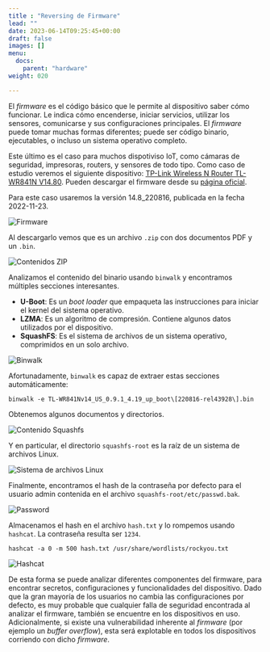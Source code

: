 ```yaml
---
title : "Reversing de Firmware"
lead: ""
date: 2023-06-14T09:25:45+00:00
draft: false
images: []
menu:
  docs:
    parent: "hardware"
weight: 020

---
```


El _firmware_ es el código básico que le permite al dispositivo saber cómo funcionar.
Le indica cómo encenderse, iniciar servicios, utilizar los sensores, comunicarse
y sus configuraciones principales. El _firmware_ puede tomar muchas formas diferentes;
puede ser código binario, ejecutables, o incluso un sistema operativo completo.

Este último es el caso para muchos dispotiviso IoT, como cámaras de seguridad,
impresoras, routers, y sensores de todo tipo. Como caso de estudio veremos el siguiente dispositivo:
[TP-Link Wireless N Router TL-WR841N V14.80](https://www.tp-link.com/us/home-networking/wifi-router/tl-wr841n/).
Pueden descargar el firmware desde su [página oficial](https://www.tp-link.com/us/support/download/tl-wr841n/#Firmware).

Para este caso usaremos la versión 14.8_220816, publicada en la fecha 2022-11-23.

![Firmware](../tp-link-firmware.png)

Al descargarlo vemos que es un archivo `.zip` con dos documentos PDF y un `.bin`.

![Contenidos ZIP](../zip-contents.png)

Analizamos el contenido del binario usando `binwalk` y encontramos múltiples secciones
interesantes.

* **U-Boot**: Es un _boot loader_ que empaqueta las instrucciones para iniciar el
kernel del sistema operativo.
* **LZMA**: Es un algoritmo de compresión. Contiene algunos datos utilizados por el dispositivo.
* **SquashFS**: Es el sistema de archivos de un sistema operativo, comprimidos en un solo archivo. 

![Binwalk](../binwalk.png)

Afortunadamente, `binwalk` es capaz de extraer estas secciones automáticamente:

```
binwalk -e TL-WR841Nv14_US_0.9.1_4.19_up_boot\[220816-rel43928\].bin
```

Obtenemos algunos documentos y directorios.

![Contenido Squashfs](../contents-squashfs.png)

Y en particular, el directorio `squashfs-root` es la raíz de un sistema de archivos Linux.

![Sistema de archivos Linux](../linux-fs.png)

Finalmente, encontramos el hash de la contraseña por defecto para el usuario admin contenida
en el archivo `squashfs-root/etc/passwd.bak`.

![Password](../password.png)

Almacenamos el hash en el archivo `hash.txt` y lo rompemos usando `hashcat`.
La contraseña resulta ser `1234`.

```
hashcat -a 0 -m 500 hash.txt /usr/share/wordlists/rockyou.txt
```

![Hashcat](../hashcat.png)

De esta forma se puede analizar diferentes componentes del firmware, para encontrar
secretos, configuraciones y funcionalidades del dispositivo. Dado que la gran mayoría
de los usuarios no cambia las configuraciones por defecto, es muy probable que
cualquier falla de seguridad encontrada al analizar el firmware, también se encuentre
en los dispositivos en uso. Adicionalmente, si existe una vulnerabilidad inherente
al _firmware_ (por ejemplo un _buffer overflow_), esta será explotable en todos los
dispositivos corriendo con dicho _firmware_.
